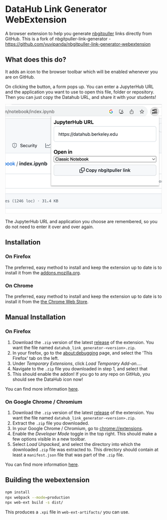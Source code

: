 # DataHub Link Generator WebExtension

A browser extension to help you generate [nbgitpuller](https://jupyterhub.github.io/nbgitpuller/)
links directly from GitHub. This is a fork of nbgitpuller-link-generator - https://github.com/yuvipanda/nbgitpuller-link-generator-webextension

## What does this do?

It adds an icon to the browser toolbar which will be enabled whenever you are on GitHub.

On clicking the button, a form pops up. You can enter a JupyterHub URL and the application
you want to use to open this file, folder or repository. Then you
can just copy the Datahub URL, and share it with your students!

![popover](screenshot-popover.png)

The JupyterHub URL and application you choose are remembered, so
you do not need to enter it over and over again.

## Installation

### On Firefox

The preferred, easy method to install and keep the extension up to date is to install it
from the [addons.mozilla.org](https://addons.mozilla.org/en-US/firefox/addon/nbgitpuller-link-generator/?utm_source=addons.mozilla.org&utm_medium=referral&utm_content=search).

### On Chrome

The preferred, easy method to install and keep the extension up to date is to install it
from the [the Chrome Web Store](https://chrome.google.com/webstore/detail/nbgitpuller-link-generato/hpdbdpklpmppnoibabdkkhnfhkkehgnc).

## Manual Installation

### On Firefox

1. Download the `.zip` version of the latest [release](https://github.com/yuvipanda/nbgitpuller-link-generator/releases)
   of the extension. You want the file named `datahub_link_generator-<version>.zip`.
2. In your firefox, go to the [about:debugging](about:debugging#/runtime/this-firefox) page,
   and select the 'This Firefox' tab on the left.
3. Under *Temporary Extensions*, click *Load Temporary Add-on...*.
4. Navigate to the `.zip` file you downloaded in step 1, and select that
5. This should enable the addon! If you go to any repo on GitHub, you should see
   the DataHub icon now!

You can find more information [here](https://developer.mozilla.org/en-US/docs/Tools/about:debugging#extensions).

### On Google Chrome / Chromium

1. Download the `.zip` version of the latest [release](https://github.com/yuvipanda/nbgitpuller-link-generator/releases)
   of the extension. You want the file named `datahub_link_generator-<version>.zip`.
2. Extract the `.zip` file you downloaded.
3. In your Google Chrome / Chromium, go to [chrome://extensions](chrome://extensions/).
4. Enable the *Developer Mode* toggle in the top right. This should make a few options visible
   in a new toolbar.
5. Select *Load Unpacked*, and select the directory into which the downloaded `.zip` file
   was extracted to. This directory should contain at least a `manifest.json` file that
   was part of the `.zip` file.

You can find more information [here](https://developer.chrome.com/docs/extensions/mv3/getstarted/#manifest).

## Building the webextension

```bash
npm install
npx webpack --mode=production
npx web-ext build -s dist/
```

This produces a `.xpi` file in `web-ext-artifacts/` you can use.